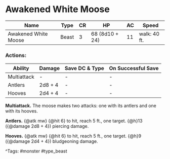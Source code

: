# Awakened White Moose

| Name | Type | CR | HP | AC | Speed |
|------|------|----|----|----|-------|
| Awakened White Moose | Beast | 3 | 68 (8d10 + 24) | 11 | walk: 40 ft. |

### Actions:

| Ability | Damage | Save DC & Type | On Successful Save |
|---------|--------|----------------|--------------------|
| Multiattack | - | - | - |
| Antlers | 2d8 + 4 | - | - |
| Hooves | 2d4 + 4 | - | - |


**Multiattack.** The moose makes two attacks: one with its antlers and one with its hooves.

**Antlers.** {@atk mw} {@hit 6} to hit, reach 5 ft., one target. {@h}13 ({@damage 2d8 + 4}) piercing damage.

**Hooves.** {@atk mw} {@hit 6} to hit, reach 5 ft., one target. {@h}9 ({@damage 2d4 + 4}) bludgeoning damage.

^Tags: #monster #type_beast